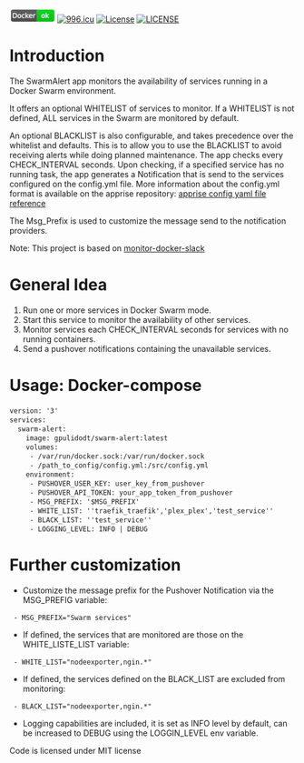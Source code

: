 [![Docker](https://raw.githubusercontent.com/USDevOps/mywechat-slack-group/master/images/docker.png)](https://cloud.docker.com/u/gpulidodt/repository/docker/gpulidodt/swarm-alert)
[![996.icu](https://img.shields.io/badge/link-996.icu-red.svg)](https://996.icu/#/en_US)
[![License](https://img.shields.io/badge/license-MIT-brightgreen.svg)](https://github.com/gpulido/SwarmAlert/blob/master/LICENSE)
[![LICENSE](https://img.shields.io/badge/license-Anti%20996-blue.svg)](https://github.com/996icu/996.ICU/blob/master/LICENSE)

# Introduction
The SwarmAlert app monitors the availability of services running in a Docker Swarm environment. 

It offers an optional WHITELIST of services to monitor. If a WHITELIST is not defined, ALL services in the Swarm are monitored by default. 

An optional BLACKLIST is also configurable, and takes precedence over the whitelist and defaults. This is to allow you to use the BLACKLIST to avoid receiving alerts while doing planned maintenance. The app checks every CHECK_INTERVAL seconds. Upon checking, if a specified service has no running task, the app generates a Notification that is send to the services configured on the config.yml file.
More information about the config.yml format is available on the apprise repository:  [apprise config yaml file reference](https://github.com/caronc/apprise/wiki/config_yaml)

The Msg_Prefix is used to customize the message send to the notification providers.  

Note: This project is based on [monitor-docker-slack](https://github.com/DennyZhang/monitor-docker-slack)

# General Idea
1. Run one or more services in Docker Swarm mode.
2. Start this service to monitor the availability of other services.
3. Monitor services each CHECK_INTERVAL seconds for services with no running containers.
4. Send a pushover notifications containing the unavailable services.

# Usage: Docker-compose
```
version: '3'
services:
  swarm-alert:
    image: gpulidodt/swarm-alert:latest
    volumes:
     - /var/run/docker.sock:/var/run/docker.sock
     - /path_to_config/config.yml:/src/config.yml
    environment:
     - PUSHOVER_USER_KEY: user_key_from_pushover
     - PUSHOVER_API_TOKEN: your_app_token_from_pushover
     - MSG_PREFIX: '$MSG_PREFIX'
     - WHITE_LIST: ''traefik_traefik','plex_plex','test_service''
     - BLACK_LIST: ''test_service''
     - LOGGING_LEVEL: INFO | DEBUG
```

# Further customization
- Customize the message prefix for the Pushover Notification via the MSG_PREFIG variable:
```
 - MSG_PREFIX="Swarm services"
```
 - If defined, the services that are monitored are those on the WHITE_LISTE_LIST variable:
```
 - WHITE_LIST="nodeexporter,ngin.*"
```
 - If defined, the services defined on the BLACK_LIST are excluded from monitoring:
```
 - BLACK_LIST="nodeexporter,ngin.*"
```
- Logging capabilities are included, it is set as INFO level by default, can be increased to DEBUG using the LOGGIN_LEVEL env variable.

Code is licensed under MIT license


